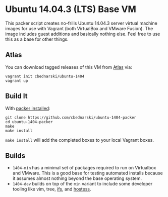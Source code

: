# Ubuntu 14.04.3 (LTS) Base VM

This packer script creates no-frills Ubuntu 14.04.3 server virtual machine images for use with Vagrant (both VirtualBox and VMware Fusion). The image includes guest additions and basically nothing else. Feel free to use this as a base for other things.

## Atlas

You can download tagged releases of this VM from [Atlas](https://atlas.hashicorp.com/cbednarski/boxes/ubuntu-1404) via:

    vagrant init cbednarski/ubuntu-1404
    vagrant up

## Build It

With [packer installed](http://www.packer.io/intro/getting-started/setup.html):

    git clone https://github.com/cbednarski/ubuntu-1404-packer
    cd ubuntu-1404-packer
    make
    make install

`make install` will add the completed boxes to your local Vagrant boxes.

## Builds

- `1404-min` has a minimal set of packages required to run on Virtualbox and VMware. This is a good base for testing automated installs because it assumes almost nothing beyond the base operating system.
- `1404-dev` builds on top of the `min` variant to include some developer tooling like vim, tree, [ifs](https://github.com/cbednarski/ifs-python), and [hostess](https://github.com/cbednarski/hostess).

